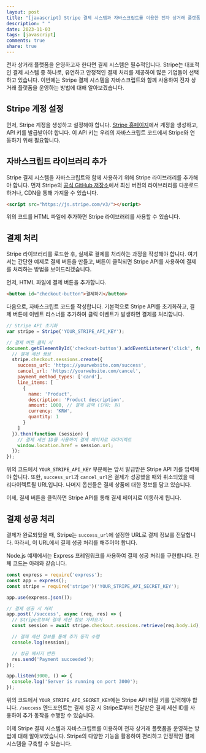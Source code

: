 ```yaml
---
layout: post
title: "[javascript] Stripe 결제 시스템과 자바스크립트를 이용한 전자 상거래 플랫폼 운영 방법"
description: " "
date: 2023-11-03
tags: [javascript]
comments: true
share: true
---
```


전자 상거래 플랫폼을 운영하고자 한다면 결제 시스템은 필수적입니다. Stripe는 대표적인 결제 시스템 중 하나로, 유연하고 안정적인 결제 처리를 제공하여 많은 기업들이 선택하고 있습니다. 이번에는 Stripe 결제 시스템을 자바스크립트와 함께 사용하여 전자 상거래 플랫폼을 운영하는 방법에 대해 알아보겠습니다.

## Stripe 계정 설정

먼저, Stripe 계정을 생성하고 설정해야 합니다. [Stripe 홈페이지](https://stripe.com)에서 계정을 생성하고, API 키를 발급받아야 합니다. 이 API 키는 우리의 자바스크립트 코드에서 Stripe와 연동하기 위해 필요합니다.

## 자바스크립트 라이브러리 추가

Stripe 결제 시스템을 자바스크립트와 함께 사용하기 위해 Stripe 라이브러리를 추가해야 합니다. 먼저 Stripe의 [공식 GitHub 저장소](https://github.com/stripe/stripe-js)에서 최신 버전의 라이브러리를 다운로드하거나, CDN을 통해 가져올 수 있습니다.

```html
<script src="https://js.stripe.com/v3/"></script>
```

위의 코드를 HTML 파일에 추가하면 Stripe 라이브러리를 사용할 수 있습니다.

## 결제 처리

Stripe 라이브러리를 로드한 후, 실제로 결제를 처리하는 과정을 작성해야 합니다. 여기서는 간단한 예제로 결제 버튼을 만들고, 버튼이 클릭되면 Stripe API를 사용하여 결제를 처리하는 방법을 보여드리겠습니다.

먼저, HTML 파일에 결제 버튼을 추가합니다.

```html
<button id="checkout-button">결제하기</button>
```

다음으로, 자바스크립트 코드를 작성합니다. 기본적으로 Stripe API를 초기화하고, 결제 버튼에 이벤트 리스너를 추가하여 클릭 이벤트가 발생하면 결제를 처리합니다.

```javascript
// Stripe API 초기화
var stripe = Stripe('YOUR_STRIPE_API_KEY');

// 결제 버튼 클릭 시
document.getElementById('checkout-button').addEventListener('click', function () {
  // 결제 세션 생성
  stripe.checkout.sessions.create({
    success_url: 'https://yourwebsite.com/success',
    cancel_url: 'https://yourwebsite.com/cancel',
    payment_method_types: ['card'],
    line_items: [
      {
        name: 'Product',
        description: 'Product description',
        amount: 1000, // 결제 금액 (단위: 원)
        currency: 'KRW',
        quantity: 1
      }
    ]
  }).then(function (session) {
    // 결제 세션 ID를 사용하여 결제 페이지로 리다이렉트
    window.location.href = session.url;
  });
});
```

위의 코드에서 `YOUR_STRIPE_API_KEY` 부분에는 앞서 발급받은 Stripe API 키를 입력해야 합니다. 또한, `success_url`과 `cancel_url`은 결제가 성공했을 때와 취소되었을 때 리다이렉트될 URL입니다. 나머지 옵션들은 결제 상품에 대한 정보를 담고 있습니다.

이제, 결제 버튼을 클릭하면 Stripe API를 통해 결제 페이지로 이동하게 됩니다.

## 결제 성공 처리

결제가 완료되었을 때, Stripe는 `success_url`에 설정한 URL로 결제 정보를 전달합니다. 따라서, 이 URL에서 결제 성공 처리를 해주어야 합니다.

Node.js 예제에서는 Express 프레임워크를 사용하여 결제 성공 처리를 구현합니다. 전체 코드는 아래와 같습니다.

```javascript
const express = require('express');
const app = express();
const stripe = require('stripe')('YOUR_STRIPE_API_SECRET_KEY');

app.use(express.json());

// 결제 성공 시 처리
app.post('/success', async (req, res) => {
  // Stripe로부터 결제 세션 정보 가져오기
  const session = await stripe.checkout.sessions.retrieve(req.body.id);

  // 결제 세션 정보를 통해 추가 동작 수행
  console.log(session);

  // 성공 메시지 반환
  res.send('Payment succeeded');
});

app.listen(3000, () => {
  console.log('Server is running on port 3000');
});
```

위의 코드에서 `YOUR_STRIPE_API_SECRET_KEY`에는 Stripe API 비밀 키를 입력해야 합니다. `/success` 엔드포인트는 결제 성공 시 Stripe로부터 전달받은 결제 세션 ID를 사용하여 추가 동작을 수행할 수 있습니다.

이제 Stripe 결제 시스템과 자바스크립트를 이용하여 전자 상거래 플랫폼을 운영하는 방법에 대해 알아보았습니다. Stripe의 다양한 기능을 활용하여 편리하고 안정적인 결제 시스템을 구축할 수 있습니다.
